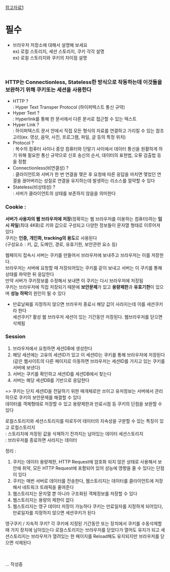 [참고자료1](https://joshua1988.github.io/web-development/interview/frontend-questions/)

# 필수

- 브라우저 저장소에 대해서 설명해 보세요  
ex) 로컬 스토리지, 세션 스토리지, 쿠키 각각 설명  
ex) 로컬 스토리지와 쿠키의 차이점 설명  
<br>  

### HTTP는 Connectionless, Stateless한 방식으로 작동하는데 이것들을 보완하기 위해 쿠키또는 세션을 사용한다 
* HTTP ?  
: Hyper Text Transper Protocol (하이퍼텍스트 통신 규약)  
* Hyper Text ?  
: Hyperlink를 통해 한 문서에서 다른 문서로 접근할 수 있는 텍스트
* Hyper Link ?  
: 하이퍼텍스트 문서 안에서 직접 모든 형식의 자료를 연결하고 가리킬 수 있는 참조 고리(ex. 영상, 음악, 사진, 프로그램, 파일, 글 등의 특정 위치)
* Protocol ?  
: 복수의 컴퓨터 사이나 중앙 컴퓨터와 단말기 사이에서 데이터 통신을 원활하게 하기 위해 필요한 통신 규약으로 신호 송신의 순서, 데이터의 표현법, 오류 검출법 등을 정함    
* Connectionless(비연결성) ?  
: 클라이언트와 서버가 한 번 연결을 맺은 후 요청에 따른 응답을 마치면 맺었던 연결을 끊어버리는 성질로 연결을 유지하는데 발생하는 리소스를 절약할 수 있다   
* Stateless(비상태성) ?  
: 서버가 클라이언트의 상태를 보존하지 않음을 의미한다  

### Cookie :  
**서버가 사용자의 웹 브라우저에 저장**(정확히는 웹 브라우저를 이용하는 컴퓨터)하는 **임시 파일**(최대 4KB)로  키와 값으로 구성되고 다양한 정보들이 문자열 형태로 이루어져 있다  
쿠키는 **인증, 개인화, tracking의 용도**로 사용된다   
(구성요소 : 키, 값, 도메인, 경로, 유효기한, 보안관련 요소 등)  

웹페이지 접속시 서버는 쿠키를 만들어서 브라우저에 보내주고 브라우저는 이를 저장한다.    
브라우저는 서버에 요청할 때 저장되어있는 쿠키를 같이 보내고 서버는 이 쿠키를 통해 상태를 파악한 뒤 응답한다   
만약 서버가 쿠키정보를 수정해서 보내면 이 쿠키는 다시 브라우저에 저장됨  
쿠키는 브라우저에 직접 저장되기 때문에 **보안문제**가 있고 **용량제한**과 **유효기한**이 있으며 **성능 하락**의 원인이 될 수 있다  
* 만료날짜를 지정하지 않으면 브라우저 종료시 해당 값이 사라지는데 이를 세션쿠키라 한다  
세션쿠키? 
활성 웹 브라우저 세션이 있는 기간동안 저장된다.
웹브라우저를 닫으면 삭제됨

### Session
1. 브라우저에서 요청하면 세션DB에 생성한다  
2. 해당 세션에는 고유의 세션ID가 있고 이 세션ID는 쿠키를 통해 브라우저에 저장된다  
(같은 웹사이트의 다른 페이지로 이동하면 브라우저는 세션ID를 가지고 있는 쿠키를 서버에 보낸다)  
3. 서버는 쿠키를 확인하고 세션ID를 세션DB에서 찾는다  
4. 서버는 해당 세션DB를 기반으로 응답한다  

=> 쿠키는 단지 세션ID을 전달하기 위한 매개체로만 쓰이고 유저정보는 서버에서 관리하므로 쿠키의 보안문제를 해결할 수 있다   
데이터를 객체형태로 저장할 수 있고 용량제한과 만료시점 등 쿠키의 단점을 보완할 수 있다

로컬스토리지와 세션스토리지를 따로두어 데이터의 지속성을 구분할 수 있는 특징이 있고
로컬스토리지  
: 스토리지에 저장된 값을 삭제하기 전까지는 남아있는 데이터
세션스토리지  
: 브라우저를 종료하면 사라지는 데이터

정리 : 
1. 쿠키는 데이터 용량제한, HTTP Request에 암호화 되지 않은 상태로 사용해서 보안에 취약, 모든 HTTP Request에 포함되어 있어 성능에 영향을 줄 수 있다는 단점이 있다
2. 쿠키는 매번 서버로 데이터를 전송한다, 웹스토리지는 데이터를 클라이언트에 저장해서 네트워크 트래픽을 줄여준다
3. 웹스토리지는 문자열 뿐 아니라 구조화된 객체정보를 저장할 수 있다
4. 웹스토리지는 용량의 제한이 없다
5. 웹스토리지는 영구 데이터 저장이 가능하다
쿠키는 만료일자를 지정하게 되어있다, 만료일자를 지정하지 않으면 세션쿠키가 된다

영구쿠키 / 지속적 쿠키?
각 쿠키에 지정된 기간동안 또는 장치에서 쿠키를 수동삭제할 때 가지 장치에 남아있는다
로컬스토리지는 브라우저를 닫았다가 열어도 유지가 되고 세션스토리지는 브라우저가 열려있는 한 페이지를 Reload해도 유지되지만 브라우저를 닫으면 삭제된다  
<br><br>     

... 작성중
